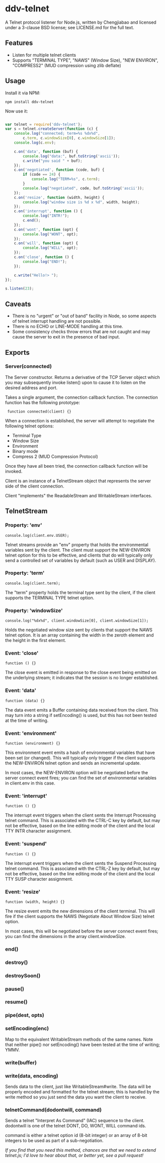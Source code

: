 # ddv-telnet #

A Telnet protocol listener for Node.js, written by Chengjiabao and
licensed under a 3-clause BSD license; see LICENSE.md for the full
text.

## Features

 * Listen for multiple telnet clients
 * Supports "TERMINAL TYPE", "NAWS" (Window Size), "NEW ENVIRON",
   "COMPRESS2" (MUD compression using zlib deflate)

## Usage

Install it via NPM:

    npm install ddv-telnet

Now use it:
```JavaScript

var telnet = require('ddv-telnet');
var s = telnet.createServer(function (c) {
	console.log("connected; term=%s %dx%d",
		c.term, c.windowSize[0], c.windowSize[1]);
	console.log(c.env);

	c.on('data', function (buf) {
		console.log("data:", buf.toString('ascii'));
		c.write("you said " + buf);
	});
	c.on('negotiated', function (code, buf) {
		if (code == 24) {
			console.log("TERM=%s", c.term);
		}
		console.log("negotiated", code, buf.toString('ascii'));
	});
	c.on('resize', function (width, height) {
		console.log("window size is %d x %d", width, height);
	});
	c.on('interrupt', function () {
		console.log("INTR!");
		c.end();
	});
	c.on('wont', function (opt) {
		console.log("WONT", opt);
	});
	c.on('will', function (opt) {
		console.log("WILL", opt);
	});
	c.on('close', function () {
		console.log("END!");
	});

	c.write("Hello!> ");
});

s.listen(23);


```
## Caveats

 * There is no "urgent" or "out of band" facility in Node, so some
   aspects of telnet interrupt handling are not possible.
 * There is no ECHO or LINE-MODE handling at this time.
 * Some consistency checks throw errors that are not caught and may
   cause the server to exit in the presence of bad input.

## Exports

### Server(connected)

The Server constructor.  Returns a derivative of the TCP Server object
which you may subsequently invoke listen() upon to cause it to listen on
the desired address and port.

Takes a single argument, the connection callback function.  The
connection function has the following prototype:

     function connected(client) {}

When a connection is established, the server will attempt to negotiate
the following telnet options:

 * Terminal Type
 * Window Size
 * Environment
 * Binary mode
 * Compress 2 (MUD Compression Protocol)

Once they have all been tried, the connection callback function will be
invoked.

Client is an instance of a TelnetStream object that represents the
server side of the client connection.

Client "implements" the ReadableStream and WritableStream interfaces.

## TelnetStream

### Property: 'env'

    console.log(client.env.USER);

Telnet streams provide an "env" property that holds the environmental
variables sent by the client.  The client must support the NEW-ENVIRON
telnet option for this to be effective, and clients that do will
typically only send a controlled set of variables by default (such as
USER and DISPLAY).

### Property: 'term'

    console.log(client.term);

The "term" property holds the terminal type sent by the client, if the
client supports the TERMINAL TYPE telnet option.

### Property: 'windowSize'

    console.log("%dx%d", client.windowSize[0], client.windowSize[1]);

Holds the negotiated window size sent by clients that support the NAWS
telnet option.  It is an array containing the width in the zeroth
element and the height in the first element.

### Event: 'close'

    function () {}

The close event is emitted in response to the close event being emitted
on the underlying stream; it indicates that the session is no longer
established.

### Event: 'data'

    function (data) {}

The data event emits a Buffer containing data received from the client.
This may turn into a string if setEncoding() is used, but this has not
been tested at the time of writing.

### Event: 'environment'

    function (environment) {}

This environment event emits a hash of environmental variables that have
been set (or changed).  This will typically only trigger if the client
supports the NEW-ENVIRON telnet option and sends an incremental update.

In most cases, the NEW-ENVIRON option will be negotiated before the
server connect event fires; you can find the set of environmental
variables in client.env in this case.

### Event: 'interrupt'

    function () {}

The interrupt event triggers when the client sents the Interrupt
Processing telnet command.  This is associated with the CTRL-C key by
default, but may not be effective, based on the line editing mode of the
client and the local TTY INTR character assignment.

### Event: 'suspend'

    function () {}

The interrupt event triggers when the client sents the Suspend
Processing telnet command.  This is associated with the CTRL-Z key by
default, but may not be effective, based on the line editing mode of the
client and the local TTY SUSP character assignment.

### Event: 'resize'

    function (width, height) {}

The resize event emits the new dimensions of the client terminal.  This
will fire if the client supports the NAWS (Negotiate About Window Size)
telnet option.

In most cases, this will be negotiated before the server connect event
fires; you can find the dimensions in the array client.windowSize.

### end()
### destroy()
### destroySoon()
### pause()
### resume()
### pipe(dest, opts)
### setEncoding(enc)

Map to the equivalent WritableStream methods of the same names.
Note that neither pipe() nor setEncoding() have been tested at the time
of writing; YMMV.

### write(buffer)
### write(data, encoding)

Sends data to the client, just like WritableStream#write.
The data will be properly encoded and formatted for the telnet stream;
this is handled by the write method so you just send the data you want
the client to receive.

### telnetCommand(dodontwill, command)

Sends a telnet "Interpret As Command" (IAC) sequence to the client.
dodontwill is one of the telnet DONT, DO, WONT, WILL command ids.

command is either a telnet option id (8-bit integer) or an array of
8-bit integers to be used as part of a sub-negotiation.

*If you find that you need this method, chances are that we need to
extend telnet.js; I'd love to hear about that, or better yet, see a pull
request!*
